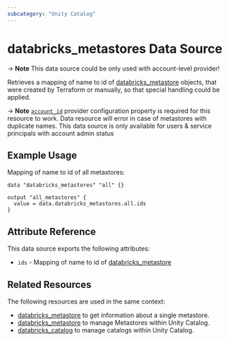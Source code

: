 ```yaml
---
subcategory: "Unity Catalog"
---
```

# databricks_metastores Data Source

-> **Note** This data source could be only used with account-level provider!

Retrieves a mapping of name to id of [databricks_metastore](../resources/metastore.md) objects, that were created by Terraform or manually, so that special handling could be applied.

-> **Note** [`account_id`](../index.md#account_id) provider configuration property is required for this resource to work. Data resource will error in case of metastores with duplicate names. This data source is only available for users & service principals with account admin status

## Example Usage

Mapping of name to id of all metastores:

```hcl
data "databricks_metastores" "all" {}

output "all_metastores" {
  value = data.databricks_metastores.all.ids
}
```

## Attribute Reference

This data source exports the following attributes:

* `ids` - Mapping of name to id of [databricks_metastore](../resources/metastore.md)

## Related Resources

The following resources are used in the same context:

* [databricks_metastore](./metastore.md) to get information about a single metastore.
* [databricks_metastore](../resources/metastore.md) to manage Metastores within Unity Catalog.
* [databricks_catalog](../resources/catalog.md) to manage catalogs within Unity Catalog.
